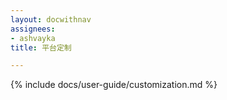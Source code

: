 ```yaml
---
layout: docwithnav
assignees:
- ashvayka
title: 平台定制

---
```


{% include docs/user-guide/customization.md %}